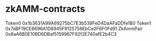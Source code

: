 # zkAMM-contracts

Token0 0x1b3631A99A69275bC7E3b539FeD4DaAFaDDfe1B0
Token1 0x7aBF19CE8696A1D8945F9125758EbCe2F6F0Fd91
ZkAmmPair 0x8aA6B0E10BD6DBaf5159967F92f2E740afE2b4C3
